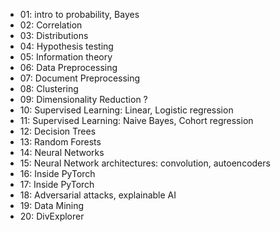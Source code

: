 
* 01: intro to probability, Bayes
* 02: Correlation
* 03: Distributions
* 04: Hypothesis testing
* 05: Information theory
* 06: Data Preprocessing
* 07: Document Preprocessing
* 08: Clustering
* 09: Dimensionality Reduction ? 
* 10: Supervised Learning: Linear, Logistic regression
* 11: Supervised Learning: Naive Bayes, Cohort regression
* 12: Decision Trees
* 13: Random Forests
* 14: Neural Networks
* 15: Neural Network architectures: convolution, autoencoders
* 16: Inside PyTorch
* 17: Inside PyTorch
* 18: Adversarial attacks, explainable AI
* 19: Data Mining
* 20: DivExplorer
